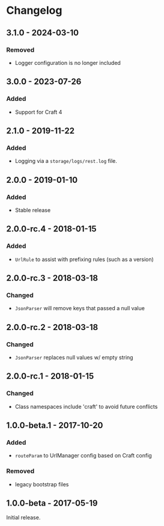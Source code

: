 Changelog
=========

## 3.1.0 - 2024-03-10
### Removed
- Logger configuration is no longer included

## 3.0.0 - 2023-07-26
### Added
- Support for Craft 4

## 2.1.0 - 2019-11-22
### Added
- Logging via a `storage/logs/rest.log` file.

## 2.0.0 - 2019-01-10
### Added
- Stable release

## 2.0.0-rc.4 - 2018-01-15
### Added
- `UrlRule` to assist with prefixing rules (such as a version)

## 2.0.0-rc.3 - 2018-03-18
### Changed
- `JsonParser` will remove keys that passed a null value

## 2.0.0-rc.2 - 2018-03-18
### Changed
- `JsonParser` replaces null values w/ empty string

## 2.0.0-rc.1 - 2018-01-15
### Changed
- Class namespaces include 'craft' to avoid future conflicts

## 1.0.0-beta.1 - 2017-10-20
### Added
- `routeParam` to UrlManager config based on Craft config

### Removed
- legacy bootstrap files

## 1.0.0-beta - 2017-05-19
Initial release.
